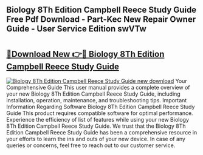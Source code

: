 ## Biology 8Th Edition Campbell Reece Study Guide Free Pdf Download - Part-Kec New Repair Owner Guide - User Service Edition swVTw

# <h2><a href="http://bc84995.oget.top/?id=Biology+8Th+Edition+Campbell+Reece+Study+Guide">🔗Download New 👉🔴 Biology 8Th Edition Campbell Reece Study Guide</a></h2>

[![Biology 8Th Edition Campbell Reece Study Guide new download](https://i.imgur.com/5g1atiW.png)](http://bc84995.oget.top/?id=Biology+8Th+Edition+Campbell+Reece+Study+Guide)
Your Comprehensive Guide This user manual provides a complete overview of your new Biology 8Th Edition Campbell Reece Study Guide, including installation, operation, maintenance, and troubleshooting tips. Important Information Regarding Software Biology 8Th Edition Campbell Reece Study Guide This product requires compatible software for optimal performance. Experience the efficiency of list of features while using your new Biology 8Th Edition Campbell Reece Study Guide. We trust that the Biology 8Th Edition Campbell Reece Study Guide has been a comprehensive resource in your efforts to learn the ins and outs of your new device. In case of any queries or concerns, feel free to reach out to our customer service.
